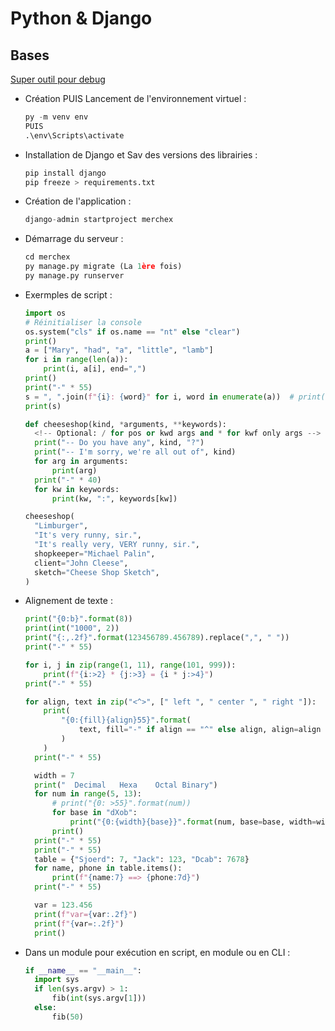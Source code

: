# Python & Django

## Bases

[Super outil pour debug](https://pythontutor.com)

* Création PUIS Lancement de l'environnement virtuel :

  ```python
  py -m venv env
  PUIS
  .\env\Scripts\activate
    ```

* Installation de Django et Sav des versions des librairies :

  ```python
  pip install django
  pip freeze > requirements.txt
  ```

* Création de l'application :

  ```python
  django-admin startproject merchex
  ```

* Démarrage du serveur :

  ```python
  cd merchex
  py manage.py migrate (La 1ère fois)
  py manage.py runserver
  ```

* Exermples de script :

  ```python
  import os
  # Réinitialiser la console
  os.system("cls" if os.name == "nt" else "clear")
  print()
  a = ["Mary", "had", "a", "little", "lamb"]
  for i in range(len(a)):
      print(i, a[i], end=",")
  print()
  print("-" * 55)
  s = ", ".join(f"{i}: {word}" for i, word in enumerate(a))  # print(i, "word", end=",")
  print(s)
  ```
  
  ```python
  def cheeseshop(kind, *arguments, **keywords):
    <!-- Optional: / for pos or kwd args and * for kwf only args -->
    print("-- Do you have any", kind, "?")
    print("-- I'm sorry, we're all out of", kind)
    for arg in arguments:
        print(arg)
    print("-" * 40)
    for kw in keywords:
        print(kw, ":", keywords[kw])

  cheeseshop(
    "Limburger",
    "It's very runny, sir.",
    "It's really very, VERY runny, sir.",
    shopkeeper="Michael Palin",
    client="John Cleese",
    sketch="Cheese Shop Sketch",
  )
  ```

* Alignement de texte :
  
  ```python
  print("{0:b}".format(8))
  print(int("1000", 2))
  print("{:,.2f}".format(123456789.456789).replace(",", " "))
  print("-" * 55)

  for i, j in zip(range(1, 11), range(101, 999)):
      print(f"{i:>2} * {j:>3} = {i * j:>4}")
  print("-" * 55)

  for align, text in zip("<^>", [" left ", " center ", " right "]):
      print(
          "{0:{fill}{align}55}".format(
              text, fill="-" if align == "^" else align, align=align
          )
      )
    print("-" * 55)

    width = 7
    print("  Decimal   Hexa    Octal Binary")
    for num in range(5, 13):
        # print("{0: >55}".format(num))
        for base in "dXob":
            print("{0:{width}{base}}".format(num, base=base, width=width), end=" ")
        print()
    print("-" * 55)
    print("-" * 55)
    table = {"Sjoerd": 7, "Jack": 123, "Dcab": 7678}
    for name, phone in table.items():
        print(f"{name:7} ==> {phone:7d}")
    print("-" * 55)

    var = 123.456
    print(f"var={var:.2f}")
    print(f"{var=:.2f}")
    print()
  ```

* Dans un module pour exécution en script, en module ou en CLI :
  
  ```python
  if __name__ == "__main__":
    import sys
    if len(sys.argv) > 1:
        fib(int(sys.argv[1]))
    else:
        fib(50)
  ```
